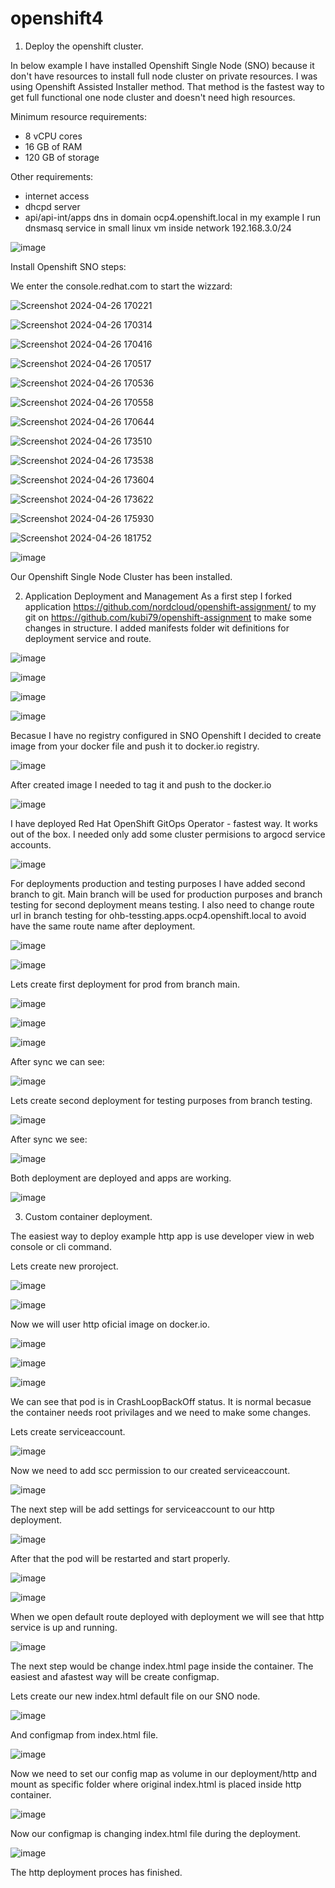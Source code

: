 # openshift4
1. Deploy the openshift cluster.

In below example I have installed Openshift Single Node (SNO) because it don't have resources to install full node cluster on private resources. I was using Openshift Assisted Installer method.
That method is the fastest way to get full functional one node cluster and doesn't need high resources.

Minimum resource requirements:
- 8 vCPU cores
- 16 GB of RAM
- 120 GB of storage

Other requirements:
- internet access
- dhcpd server
- api/api-int/apps dns in domain ocp4.openshift.local
  in my example I run dnsmasq service in small linux vm inside network 192.168.3.0/24
  
 ![image](https://github.com/kubi79/openshift4/assets/168208701/666a9212-5980-47dc-b8c0-f0d2ce277577)

 Install Openshift SNO steps:
 
 We enter the console.redhat.com to start the wizzard:

 ![Screenshot 2024-04-26 170221](https://github.com/kubi79/openshift4/assets/168208701/4d176c2d-8439-47d6-89e1-0d44fd315826)

 ![Screenshot 2024-04-26 170314](https://github.com/kubi79/openshift4/assets/168208701/1d519f4a-a5fd-404f-ada4-f4c16f72037f)

 ![Screenshot 2024-04-26 170416](https://github.com/kubi79/openshift4/assets/168208701/bd498817-2d9e-4667-93dc-838110274b07)

 ![Screenshot 2024-04-26 170517](https://github.com/kubi79/openshift4/assets/168208701/6ba353ff-49ca-4cf4-9f18-abb7e91a087a)

 ![Screenshot 2024-04-26 170536](https://github.com/kubi79/openshift4/assets/168208701/9d1a1744-5ed3-4036-bbf6-4aab6634cb39)

 ![Screenshot 2024-04-26 170558](https://github.com/kubi79/openshift4/assets/168208701/a1b6145d-75ca-41b1-aea1-920cfec22d4a)

 ![Screenshot 2024-04-26 170644](https://github.com/kubi79/openshift4/assets/168208701/9eefaaa5-33f3-472b-abf7-54cd9c960f49)

 ![Screenshot 2024-04-26 173510](https://github.com/kubi79/openshift4/assets/168208701/e3a5daf9-a756-4303-8741-534279b7567f)

 ![Screenshot 2024-04-26 173538](https://github.com/kubi79/openshift4/assets/168208701/9453d2a3-decc-49b2-97bd-8e57308463fc)

 ![Screenshot 2024-04-26 173604](https://github.com/kubi79/openshift4/assets/168208701/d11a2755-6479-47b7-b8b9-7eb0938314e9)

 ![Screenshot 2024-04-26 173622](https://github.com/kubi79/openshift4/assets/168208701/2e9bee43-1322-4f01-8f4c-fb6108957399)

 ![Screenshot 2024-04-26 175930](https://github.com/kubi79/openshift4/assets/168208701/f9eeb1de-9444-499c-b363-5be5738b36ab)

 ![Screenshot 2024-04-26 181752](https://github.com/kubi79/openshift4/assets/168208701/4cdcbd32-4dbd-4e54-b64a-ad9339a2c96e)

 ![image](https://github.com/kubi79/openshift4/assets/168208701/44e6407c-2823-4bd4-bb25-d0cde0a81361)

 Our Openshift Single Node Cluster has been installed.

2. Application Deployment and Management
As a first step I forked application https://github.com/nordcloud/openshift-assignment/ to my git on https://github.com/kubi79/openshift-assignment
to make some changes in structure. I added manifests folder wit definitions for deployment service and route.

![image](https://github.com/kubi79/openshift4/assets/168208701/5e4eed1f-7768-40f3-8fbe-24e1463600b8)

![image](https://github.com/kubi79/openshift4/assets/168208701/5257aabc-06ad-43c3-9ce1-5ce06bc2afd1)

![image](https://github.com/kubi79/openshift4/assets/168208701/09bbfeb2-9932-4782-a087-a50648416ecc)

![image](https://github.com/kubi79/openshift4/assets/168208701/25576dce-5c63-44df-812d-4f168d6d145b)

Becasue I have no registry configured in SNO Openshift I decided to create image from your docker file and push it to docker.io registry.

![image](https://github.com/kubi79/openshift4/assets/168208701/e1b84bf1-d54d-4b00-991f-a1b94282b4fa)

After created image I needed to tag it and push to the docker.io

![image](https://github.com/kubi79/openshift4/assets/168208701/fb1197d2-4dd4-416d-be11-9da330c858e7)

I have deployed Red Hat OpenShift GitOps Operator - fastest way. It works out of the box. I needed only add some cluster permisions to argocd service accounts.

![image](https://github.com/kubi79/openshift4/assets/168208701/c3ed32cf-3b31-4d5f-8290-5f5be591e341)

For deployments production and testing purposes I have added second branch to git. Main branch will be used for production purposes and branch testing
for second deployment means testing. I also need to change route url in branch testing for ohb-tessting.apps.ocp4.openshift.local to avoid have the same route name after deployment.

![image](https://github.com/kubi79/openshift4/assets/168208701/3e7ca05d-047c-46d4-8570-79b181802d8e)

![image](https://github.com/kubi79/openshift4/assets/168208701/3ab2c2be-10c7-4037-a9fe-9eb36df7afcf)

Lets create first deployment for prod from branch main.

![image](https://github.com/kubi79/openshift4/assets/168208701/06f231a1-23ea-466e-84b3-2bc5573e86ad)

![image](https://github.com/kubi79/openshift4/assets/168208701/d09aa530-4c85-4666-b3d5-09ffb668cb9b)

![image](https://github.com/kubi79/openshift4/assets/168208701/30fe8c62-31fc-466f-96e8-d15193ddfb37)

After sync we can see:

![image](https://github.com/kubi79/openshift4/assets/168208701/4f3c39ea-a830-41cb-ac74-a6fc0f72d91d)

Lets create second deployment for testing purposes from branch testing.

![image](https://github.com/kubi79/openshift4/assets/168208701/316aaa88-67b1-4e5c-8528-68844375ffe9)

After sync we see:

![image](https://github.com/kubi79/openshift4/assets/168208701/a9e11807-558f-4af2-952b-2305d43cbb8c)

Both deployment are deployed and apps are working.

![image](https://github.com/kubi79/openshift4/assets/168208701/fe41afa1-4781-454a-aaef-4c44424b5ce7)


3. Custom container deployment.

 The easiest way to deploy example http app is use developer view in web console or cli command.

 Lets create new proroject.

 ![image](https://github.com/kubi79/openshift4/assets/168208701/b35d48f6-10e6-447e-92aa-f932abc919f1)

 ![image](https://github.com/kubi79/openshift4/assets/168208701/712bd03c-75fc-42cc-b349-091d03e9eec6)

 Now we will user http oficial image on docker.io.

 ![image](https://github.com/kubi79/openshift4/assets/168208701/5991e3c5-5850-4237-a8c7-37e6c3a657a6)

 ![image](https://github.com/kubi79/openshift4/assets/168208701/46d0bc8f-f285-4892-bca5-7a7ddf1fcb77)

 ![image](https://github.com/kubi79/openshift4/assets/168208701/c15dbf4a-fd3b-4f96-8c32-9feed7b1cf0b)

 We can see that pod is in CrashLoopBackOff status. It is normal becasue the container needs root privilages and we need to make some changes.

 Lets create serviceaccount.

 ![image](https://github.com/kubi79/openshift4/assets/168208701/1495edcc-2675-4992-87f4-e769bdc5c2f5)

 Now we need to add scc permission to our created serviceaccount.

 ![image](https://github.com/kubi79/openshift4/assets/168208701/0083a9a4-eda2-4b54-ae87-3a440a8d2af4)

 The next step will be add settings for serviceaccount to our http deployment.

 ![image](https://github.com/kubi79/openshift4/assets/168208701/c9246647-ed82-49da-b263-39c2095959fd)

 After that the pod will be restarted and start properly.

 ![image](https://github.com/kubi79/openshift4/assets/168208701/6b9ffc62-89c1-427f-9fbc-b5dda80906ea)

 ![image](https://github.com/kubi79/openshift4/assets/168208701/f531fe82-1464-440c-9740-76942be96fcd)

 When we open default route deployed with deployment we will see that http service is up and running.

 ![image](https://github.com/kubi79/openshift4/assets/168208701/51a3947c-fe3c-4367-9b19-5c6502c882d1)

 The next step would be change index.html page inside the container. The easiest and afastest way will be create configmap.

 Lets create our new index.html default file on our SNO node.

 ![image](https://github.com/kubi79/openshift4/assets/168208701/00087ebc-cf27-4a2a-9d81-e6cf4139ced5)

 And configmap from index.html file.

 ![image](https://github.com/kubi79/openshift4/assets/168208701/67ef78e2-42f7-4f82-92b3-724738b32b9a)

 Now we need to set our config map as volume in our deployment/http and mount as specific folder where original index.html is placed inside http container.

 ![image](https://github.com/kubi79/openshift4/assets/168208701/3c0c909c-07f4-44c9-92c9-d11de39334a5)

 Now our configmap is changing index.html file during the deployment.

 ![image](https://github.com/kubi79/openshift4/assets/168208701/365afa1c-a9de-4ebe-8a2c-070ecb27bcc6)

 The http deployment proces has finished.
 


 



 




 



 






 


 


 

 














 







